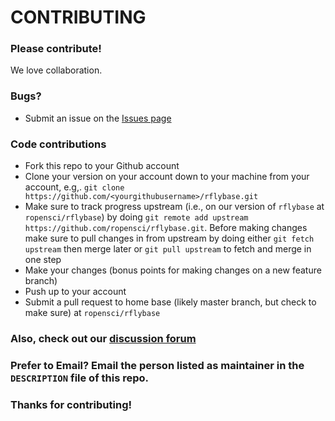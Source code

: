 # CONTRIBUTING #

### Please contribute!

We love collaboration.

### Bugs?

* Submit an issue on the [Issues page](https://github.com/ropensci/rflybase/issues)

### Code contributions

* Fork this repo to your Github account
* Clone your version on your account down to your machine from your account, e.g,. `git clone https://github.com/<yourgithubusername>/rflybase.git`
* Make sure to track progress upstream (i.e., on our version of `rflybase` at `ropensci/rflybase`) by doing `git remote add upstream https://github.com/ropensci/rflybase.git`. Before making changes make sure to pull changes in from upstream by doing either `git fetch upstream` then merge later or `git pull upstream` to fetch and merge in one step
* Make your changes (bonus points for making changes on a new feature branch)
* Push up to your account
* Submit a pull request to home base (likely master branch, but check to make sure) at `ropensci/rflybase`

### Also, check out our [discussion forum](https://discuss.ropensci.org)

### Prefer to Email? Email the person listed as maintainer in the `DESCRIPTION` file of this repo.

### Thanks for contributing!
